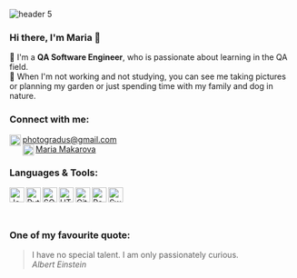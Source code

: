 ![header 5](https://user-images.githubusercontent.com/71404498/193719861-2a81e67e-edc0-45b1-8043-7cc8314836b0.jpg)



### Hi there, I'm Maria :wave:     

:small_orange_diamond: I'm a <strong>QA Software Engineer</strong>, who is passionate about learning in the QA field.       
:small_orange_diamond: When I'm not working and not studying, you can see me taking pictures or planning my garden or just spending time with my family and dog in nature.<br>


### Connect with me:

<img align="left" alt="email" width="20px" src="https://toppng.com/uploads/preview/orange-transparent-email-icon-red-email-icons-11563007385mpkiku3cqg.png"><photogradus@gmail.com>  
<img align="left" alt="Linkedin" width="20px" src="https://upload.wikimedia.org/wikipedia/commons/thumb/c/ca/LinkedIn_logo_initials.png/240px-LinkedIn_logo_initials.png">[Maria Makarova](https://www.linkedin.com/in/mari-makarova/) 

### Languages & Tools:
<img align="left" alt="JavaScript" width="26px" src="https://upload.wikimedia.org/wikipedia/commons/6/6a/JavaScript-logo.png">
<img align="left" alt="Python" width="26px" src="https://cdn4.iconfinder.com/data/icons/logos-and-brands/512/267_Python_logo-512.png">
<img align="left" alt="SQL" width="26px" src="https://cdn3.iconfinder.com/data/icons/pixel-perfect-at-24px-volume-7/24/5106-128.png">
<img align="left" alt="HTML" width="26px" src="https://cdn1.iconfinder.com/data/icons/logotypes/32/badge-html-5-128.png">
<img align="left" alt="GitHub" width="26px" src="https://cdn4.iconfinder.com/data/icons/ionicons/512/icon-social-github-128.png">
<img align="left" alt="Postman" width="26px" src="https://iconape.com/wp-content/png_logo_vector/postman.png">
<img align="left" alt="Swagger" width="26px" src="https://miro.medium.com/max/300/1*2DKX6fd0wlVbbjff_noWHg.png">
<br>   
<br>   
<br>

### One of my favourite quote:

> I have no special talent. I am only passionately curious.       
*Albert Einstein*

